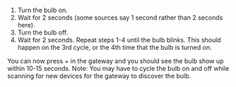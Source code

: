 1. Turn the bulb on.
2. Wait for 2 seconds (some sources say 1 second rather than 2 seconds here).
3. Turn the bulb off.
4. Wait for 2 seconds.
Repeat steps 1-4 until the bulb blinks. This should happen on the 3rd cycle, or the 4th time that the bulb is turned on.

You can now press + in the gateway and you should see the bulb show up within 10-15 seconds. Note: You may have to cycle the bulb on and off while scanning for new devices for the gateway to discover the bulb.